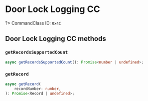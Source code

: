 # Door Lock Logging CC

?> CommandClass ID: `0x4C`

## Door Lock Logging CC methods

### `getRecordsSupportedCount`

```ts
async getRecordsSupportedCount(): Promise<number | undefined>;
```

### `getRecord`

```ts
async getRecord(
	recordNumber: number,
): Promise<Record | undefined>;
```
